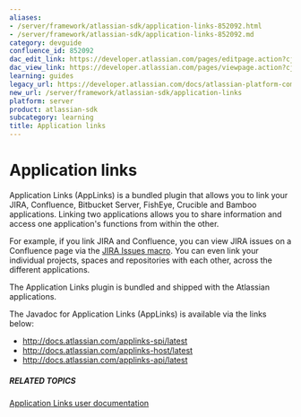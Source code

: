 ```yaml
---
aliases:
- /server/framework/atlassian-sdk/application-links-852092.html
- /server/framework/atlassian-sdk/application-links-852092.md
category: devguide
confluence_id: 852092
dac_edit_link: https://developer.atlassian.com/pages/editpage.action?cjm=wozere&pageId=852092
dac_view_link: https://developer.atlassian.com/pages/viewpage.action?cjm=wozere&pageId=852092
learning: guides
legacy_url: https://developer.atlassian.com/docs/atlassian-platform-common-components/application-links
new_url: /server/framework/atlassian-sdk/application-links
platform: server
product: atlassian-sdk
subcategory: learning
title: Application links
---
```

# Application links

Application Links (AppLinks) is a bundled plugin that allows you to link your JIRA, Confluence, Bitbucket Server, FishEye, Crucible and Bamboo applications. Linking two applications allows you to share information and access one application's functions from within the other.

For example, if you link JIRA and Confluence, you can view JIRA issues on a Confluence page via the <a href="http://confluence.atlassian.com/display/DOC/JIRA+Issues+Macro" class="external-link">JIRA Issues macro</a>. You can even link your individual projects, spaces and repositories with each other, across the different applications.

The Application Links plugin is bundled and shipped with the Atlassian applications.

The Javadoc for Application Links (AppLinks) is available via the links below:

-   <a href="http://docs.atlassian.com/applinks-spi/latest" class="uri external-link">http://docs.atlassian.com/applinks-spi/latest</a>
-   <a href="http://docs.atlassian.com/applinks-host/latest" class="uri external-link">http://docs.atlassian.com/applinks-host/latest</a>
-   <a href="http://docs.atlassian.com/applinks-api/latest" class="uri external-link">http://docs.atlassian.com/applinks-api/latest</a>

##### RELATED TOPICS

<a href="http://confluence.atlassian.com/display/APPLINKS/Application+Links+Documentation" class="external-link">Application Links user documentation</a>


































































































































































































































